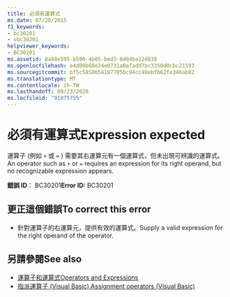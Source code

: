 ```yaml
---
title: 必須有運算式
ms.date: 07/20/2015
f1_keywords:
- bc30201
- vbc30201
helpviewer_keywords:
- BC30201
ms.assetid: 8a88e595-b590-4b05-bed3-8d04ba12d838
ms.openlocfilehash: e4d08b60e24e0731a0afadd7bc3350d0cbc21593
ms.sourcegitcommit: bf5c5850654187705bc94cc40ebfb62fe346ab02
ms.translationtype: MT
ms.contentlocale: zh-TW
ms.lasthandoff: 09/23/2020
ms.locfileid: "91075755"
---
```

# <a name="expression-expected"></a><span data-ttu-id="56ab0-102">必須有運算式</span><span class="sxs-lookup"><span data-stu-id="56ab0-102">Expression expected</span></span>

<span data-ttu-id="56ab0-103">運算子 (例如 `+` 或 `=` ) 需要其右運算元有一個運算式，但未出現可辨識的運算式。</span><span class="sxs-lookup"><span data-stu-id="56ab0-103">An operator such as `+` or `=` requires an expression for its right operand, but no recognizable expression appears.</span></span>  
  
 <span data-ttu-id="56ab0-104">**錯誤 ID︰** BC30201</span><span class="sxs-lookup"><span data-stu-id="56ab0-104">**Error ID:** BC30201</span></span>  
  
## <a name="to-correct-this-error"></a><span data-ttu-id="56ab0-105">更正這個錯誤</span><span class="sxs-lookup"><span data-stu-id="56ab0-105">To correct this error</span></span>  
  
- <span data-ttu-id="56ab0-106">針對運算子的右運算元，提供有效的運算式。</span><span class="sxs-lookup"><span data-stu-id="56ab0-106">Supply a valid expression for the right operand of the operator.</span></span>  
  
## <a name="see-also"></a><span data-ttu-id="56ab0-107">另請參閱</span><span class="sxs-lookup"><span data-stu-id="56ab0-107">See also</span></span>

- [<span data-ttu-id="56ab0-108">運算子和運算式</span><span class="sxs-lookup"><span data-stu-id="56ab0-108">Operators and Expressions</span></span>](../programming-guide/language-features/operators-and-expressions/index.md)
- [<span data-ttu-id="56ab0-109">指派運算子 (Visual Basic) </span><span class="sxs-lookup"><span data-stu-id="56ab0-109">Assignment operators (Visual Basic)</span></span>](../language-reference/operators/assignment-operators.md)
